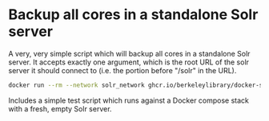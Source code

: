 # Backup all cores in a standalone Solr server

A very, very simple script which will backup all cores in a standalone Solr server. It accepts exactly one argument, which is the root URL of the solr server it should connect to (i.e. the portion before "/solr" in the URL).

```sh
docker run --rm --network solr_network ghcr.io/berkeleylibrary/docker-solr-backup:v1.0.0 http://solr:8983
```

Includes a simple test script which runs against a Docker compose stack with a fresh, empty Solr server.
